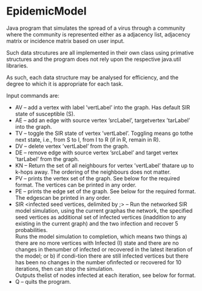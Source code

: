 # EpidemicModel

Java program that simulates the spread of a virus through a community where the community is represented either as a adjacency list, adjacency matrix or incidence matrix based on user input.

Such data strcutures are all implemented in their own class using primative structures and the program does not rely upon the respective java.util libraries.

As such, each data structure may be analysed for efficiency, and the degree to which it is appropriate for each task.

Input commands are:
 - AV <vertLabel> – add a vertex with label ’vertLabel’ into the graph.  Has default SIR state of susceptible (S).
 - AE <srcLabel> <tarLabel> –  add  an  edge  with  source  vertex  ’srcLabel’,  targetvertex ’tarLabel’ into the graph.
 - TV <vertLabel> – toggle the SIR state of vertex ’vertLabel’.  Toggling means go tothe next state, i.e., from S to I, from I to R (if in R, remain in R).
 - DV <vertLabel> – delete vertex ’vertLabel’ from the graph.
 - DE <srcLabel> <tarLabel> – remove edge with source vertex ’srcLabel’ and target vertex ’tarLabel’ from the graph.
 - KN <k> <vertLabel> – Return the set of all neighbours for vertex ’vertLabel’ thatare up to k-hops away.  The ordering of the neighbours does not matter.  
 - PV – prints the vertex set of the graph.  See below for the required format.  The vertices can be printed in any order.
 - PE – prints the edge set of the graph.  See below for the required format.  The edgescan be printed in any order.
 - SIR <infected seed vertices, delimited by ;> <infection probability> <recoverprobability>
    – Run the networked SIR model simulation, using the current graphas the network, the specified seed vertices as additional set of infected vertices 
    (inaddition to any existing in the current graph) and the two infection and recover 5 probabilities.  
    Runs the model simulation to completion, which means two things
      a) there are no more vertices with Infected (I) state and there are no changes in thenumber of infected or recovered in the latest iteration of the model; 
      or b) if condi-tion there are still infected vertices but there has been no changes in the number ofinfected or recovered for 10 iterations, then can stop the simulation.  
      Outputs thelist of nodes infected at each iteration, see below for format.
 - Q – quits the program.
